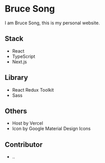 # Bruce Song

I am Bruce Song, this is my personal website.

## Stack

- React
- TypeScript
- Next.js

## Library

- React Redux Toolkit
- Sass

## Others

- Host by Vercel
- Icon by Google Material Design Icons

## Contributor

- ..
